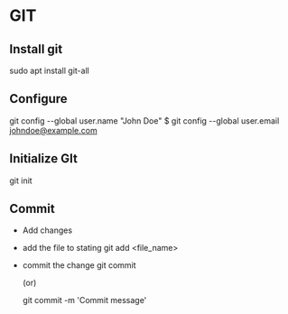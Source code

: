 # GIT


## Install git
  sudo apt install git-all


## Configure 
  git config --global user.name "John Doe"
$ git config --global user.email johndoe@example.com


## Initialize GIt

git init

## Commit

 - Add changes
 - add the file to stating
   git add <file_name>

 - commit the change
    git commit 

     (or)

   git commit -m 'Commit message'

